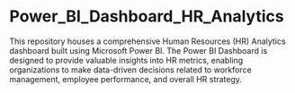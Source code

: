 # Power_BI_Dashboard_HR_Analytics
This repository houses a comprehensive Human Resources (HR) Analytics dashboard built using Microsoft Power BI. The Power BI Dashboard is designed to provide valuable insights into HR metrics, enabling organizations to make data-driven decisions related to workforce management, employee performance, and overall HR strategy.
